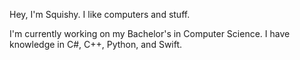 Hey, I'm Squishy. I like computers and stuff.

I'm currently working on my Bachelor's in Computer Science. I have knowledge in C#, C++, Python, and Swift.

<!---
SquishyMona/SquishyMona is a ✨ special ✨ repository because its `README.md` (this file) appears on your GitHub profile.
You can click the Preview link to take a look at your changes.
--->
